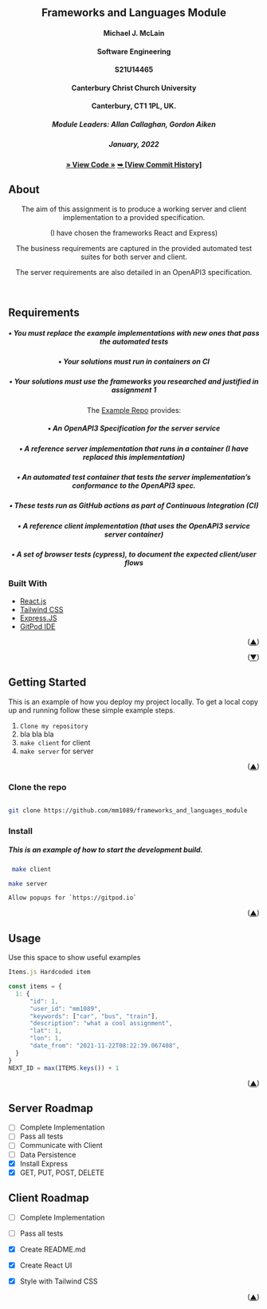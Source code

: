 <div id="top"></div>

<!-- Allan's module -->
<br />
<div align="center">
  <a href="https://github.com/mm1089/frameworks_and_languages_module">
  </a>

<h2 align="center">Frameworks and Languages Module</h2>
  <h4 align="center">Michael J. McLain</h4>
  <h4 align="center">Software Engineering</h4>
  <h4 align="center">S21U14465</h4>
  <h4 align="center">Canterbury Christ Church University</h4>
  <h4 align="center">Canterbury, CT1 1PL, UK.</h4>
  <h5 align="center">Module Leaders: Allan Callaghan, Gordon Aiken</h5>
  <h5>January, 2022</h5>

  <a align="center" href="https://github.com/mm1089/frameworks_and_languages_module"><strong>» View Code »</strong></a>
  <a align="center" href="https://github.com/mm1089/frameworks_and_languages_module/commits/main"><strong>➥ [View Commit History] </strong></a>
</div>

<!-- ABOUT THE PROJECT -->
## About

  <p align="center"> The aim of this assignment is to produce a working server and client implementation to a provided specification.
  <p align="center">(I have chosen the frameworks React and Express)</p>
  <p align="center"> The business requirements are captured in the provided automated test suites for both server and client.</p>
  <p align="center"> The server requirements are also detailed in an OpenAPI3 specification.</p>
    <br />



<div align="left">

## Requirements

</div>

<div align="center">

<h5>• You must replace the example implementations with new ones that pass the automated tests<h5>
<h5>• Your solutions must run in containers on CI</h5>
<h5>• Your solutions must use the frameworks you researched and justified in assignment 1</h5>

The [Example Repo](https://github.com/calaldees/frameworks_and_languages_module/) provides:
<h5>• An OpenAPI3 Specification for the server service </h5>
<h5>• A reference server implementation that runs in a container (I have replaced this implementation) </h5>
<h5>• An automated test container that tests the server implementation’s conformance to the OpenAPI3 spec. </h5>
<h5>• These tests run as GitHub actions as part of Continuous Integration (CI) </h5>
<h5>• A reference client implementation (that uses the OpenAPI3 service server container) </h5>
<h5>• A set of browser tests (cypress), to document the expected client/user flows </h5>
</div>

<div align="left">

### Built With

* [React.js](https://reactjs.org/)
* [Tailwind CSS](https://tailwindcss.com/)
* [Express.JS](https://expressjs.com/)
* [GitPod IDE](https://gitpod.io)
</div>

<p align="right">(<a href="#top">▲</a>)</p>
<p align="right">(<a href="#bottom">▼</a>)</p>


<!-- GETTING STARTED -->
## Getting Started

This is an example of how you deploy my project locally.
To get a local copy up and running follow these simple example steps.

1. `Clone my repository`
2. bla bla bla
3. `make client` for client 
4. `make server` for server

<p align="right">(<a href="#top">▲</a>)</p>

### Clone the repo

   ```sh
   
   git clone https://github.com/mm1089/frameworks_and_languages_module
   
   ```

<!-- INSTALL -->
### Install

<h5>This is an example of how to start the development build.</h5>

 ```sh
  make client
  ```

   ```sh
  make server
  ```

   ```sh
  Allow popups for `https://gitpod.io`
  ```

  <p align="right">(<a href="#top">▲</a>)</p>
<!-- USAGE EXAMPLES -->

## Usage

Use this space to show useful examples

```javascript
Items.js Hardcoded item

const items = {
  1: {
      "id": 1,
      "user_id": "mm1089",
      "keywords": ["car", "bus", "train"],
      "description": "what a cool assignment",
      "lat": 1,
      "lon": 1,
      "date_from": "2021-11-22T08:22:39.067408",
  }
}
NEXT_ID = max(ITEMS.keys()) + 1
```

<p align="right">(<a href="#top">▲</a>)</p>

<!-- ROADMAP -->

## Server Roadmap

- [ ] Complete Implementation 
- [ ] Pass all tests
- [ ] Communicate with Client
- [ ] Data Persistence
- [x] Install Express
- [x] GET, PUT, POST, DELETE

## Client Roadmap

- [ ] Complete Implementation
- [ ] Pass all tests
- [x] Create README.md
- [x] Create React UI
- [x] Style with Tailwind CSS


<p align="right">(<a href="#top">▲</a>)</p>

<div id="bottom"></div>
